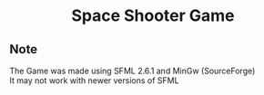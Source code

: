 <h1> <center>
  Space Shooter Game
</center></h1>

<h2>Note</h2>
The Game was made using SFML 2.6.1 and MinGw (SourceForge) <br>
It may not work with newer versions of SFML
